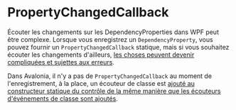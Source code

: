# PropertyChangedCallback

Écouter les changements sur les DependencyProperties dans WPF peut être complexe. Lorsque vous enregistrez un `DependencyProperty`, vous pouvez fournir un `PropertyChangedCallback` statique, mais si vous souhaitez écouter les changements d'ailleurs, [les choses peuvent devenir compliquées et sujettes aux erreurs](https://stackoverflow.com/questions/23682232).

Dans Avalonia, il n'y a pas de `PropertyChangedCallback` au moment de l'enregistrement, à la place, un écouteur de classe est [ajouté au constructeur statique du contrôle de la même manière que les écouteurs d'événements de classe sont ajoutés](../../guides/data-binding/binding-from-code#subscribing-to-a-property-on-any-object).

<XpfAd/>